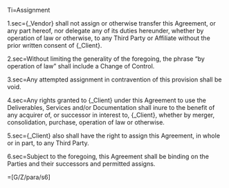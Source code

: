 Ti=Assignment

1.sec={_Vendor} shall not assign or otherwise transfer this Agreement, or any part hereof, nor delegate any of its duties hereunder, whether by operation of law or otherwise, to any Third Party or Affiliate without the prior written consent of {_Client}.
 
2.sec=Without limiting the generality of the foregoing, the phrase “by operation of law” shall include a Change of Control. 

3.sec=Any attempted assignment in contravention of this provision shall be void.

4.sec=Any rights granted to {_Client} under this Agreement to use the Deliverables, Services and/or Documentation shall inure to the benefit of any acquirer of, or successor in interest to, {_Client}, whether by merger, consolidation, purchase, operation of law or otherwise.

5.sec={_Client} also shall have the right to assign this Agreement, in whole or in part, to any Third Party.

6.sec=Subject to the foregoing, this Agreement shall be binding on the Parties and their successors and permitted assigns.

=[G/Z/para/s6]
